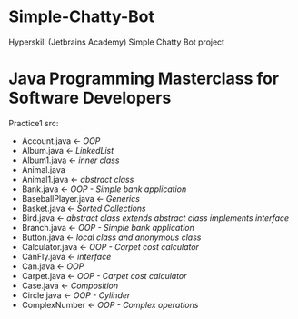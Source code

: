 # Simple-Chatty-Bot
Hyperskill (Jetbrains Academy) Simple Chatty Bot project

# Java Programming Masterclass for Software Developers
Practice1
src: 
- Account.java ← *OOP*
- Album.java ← *LinkedList*
- Album1.java ← *inner class*
- Animal.java
- Animal1.java ← *abstract class*
- Bank.java ← *OOP - Simple bank application*
- BaseballPlayer.java ← *Generics*
- Basket.java ← *Sorted Collections*
- Bird.java ← *abstract class extends abstract class implements interface*
- Branch.java ← *OOP - Simple bank application*
- Button.java ← *local class and anonymous class*
- Calculator.java ← *OOP - Carpet cost calculator*
- CanFly.java ← *interface*
- Can.java ← *OOP*
- Carpet.java ← *OOP - Carpet cost calculator*
- Case.java ← *Composition*
- Circle.java ← *OOP - Cylinder*
- ComplexNumber ← *OOP - Complex operations*

